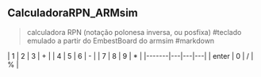 ## CalculadoraRPN_ARMsim
> calculadora RPN (notação polonesa inversa, ou posfixa)
#teclado emulado a partir do EmbestBoard do armsim
#markdown


| 1     | 2 | 3 | + |
| 4     | 5 | 6 | - |
| 7     | 8 | 9 | * |
|-------|---|---|---|
| enter | 0 | / | % |
